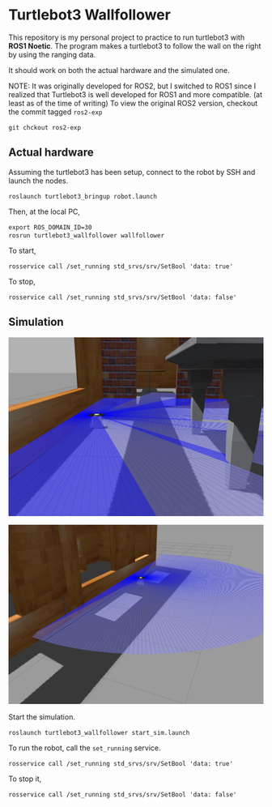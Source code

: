 # Turtlebot3 Wallfollower

This repository is my personal project to practice to run turtlebot3 with **ROS1 Noetic**.
The program makes a turtlebot3 to follow the wall on the right by using the ranging data.

It should work on both the actual hardware and the simulated one.

NOTE: It was originally developed for ROS2, but I switched to ROS1 since I realized that
Turtlebot3 is well developed for ROS1 and more compatible. (at least as of the time of writing)
To view the original ROS2 version, checkout the commit tagged `ros2-exp`
```
git chckout ros2-exp
```


## Actual hardware

Assuming the turtlebot3 has been setup, connect to the robot by SSH and launch
the nodes.
```
roslaunch turtlebot3_bringup robot.launch
```

Then, at the local PC,
```
export ROS_DOMAIN_ID=30
rosrun turtlebot3_wallfollower wallfollower
```

To start,
```
rosservice call /set_running std_srvs/srv/SetBool 'data: true'
```

To stop,
```
rosservice call /set_running std_srvs/srv/SetBool 'data: false'
```

## Simulation

![](./img/sim1.jpg)

![](./img/sim2.jpg)

Start the simulation.
```
roslaunch turtlebot3_wallfollower start_sim.launch
```

To run the robot, call the `set_running` service.
```
rosservice call /set_running std_srvs/srv/SetBool 'data: true'
```

To stop it,
```
rosservice call /set_running std_srvs/srv/SetBool 'data: false'
```

